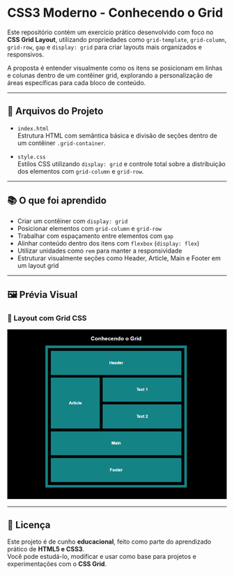 # CSS3 Moderno - Conhecendo o Grid

Este repositório contém um exercício prático desenvolvido com foco no **CSS Grid Layout**, utilizando propriedades como `grid-template`, `grid-column`, `grid-row`, `gap` e `display: grid` para criar layouts mais organizados e responsivos.

A proposta é entender visualmente como os itens se posicionam em linhas e colunas dentro de um contêiner grid, explorando a personalização de áreas específicas para cada bloco de conteúdo.

---

## 📂 Arquivos do Projeto

- `index.html`  
  Estrutura HTML com semântica básica e divisão de seções dentro de um contêiner `.grid-container`.

- `style.css`  
  Estilos CSS utilizando `display: grid` e controle total sobre a distribuição dos elementos com `grid-column` e `grid-row`.

---

## 📚 O que foi aprendido

- Criar um contêiner com `display: grid`
- Posicionar elementos com `grid-column` e `grid-row`
- Trabalhar com espaçamento entre elementos com `gap`
- Alinhar conteúdo dentro dos itens com `flexbox` (`display: flex`)
- Utilizar unidades como `rem` para manter a responsividade
- Estruturar visualmente seções como Header, Article, Main e Footer em um layout grid

---

## 🖼️ Prévia Visual

### 🧩 Layout com Grid CSS
![Preview](/assets/img/preview.png)

---

## 📝 Licença

Este projeto é de cunho **educacional**, feito como parte do aprendizado prático de **HTML5 e CSS3**.  
Você pode estudá-lo, modificar e usar como base para projetos e experimentações com o **CSS Grid**.

